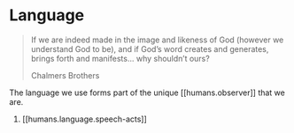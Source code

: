 
# Language

> If we are indeed made in the image and likeness of God (however we understand God to be), and if God’s word creates and generates, brings forth and manifests... why shouldn’t ours?
>
> Chalmers Brothers

The language we use forms part of the unique [[humans.observer]] that we are.

1. [[humans.language.speech-acts]]

